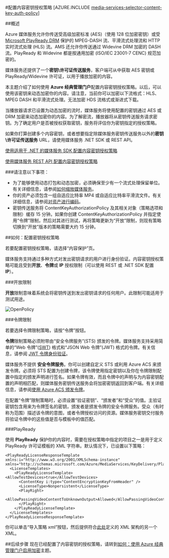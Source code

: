 <properties 
	pageTitle="使用门户配置内容密钥授权策略" 
	description="了解如何配置内容密钥的授权策略。" 
	services="media-services" 
	documentationCenter="" 
	authors="juliako" 
	manager="erikre" 
	editor=""/>  


<tags 
	ms.service="media-services" 
	ms.workload="media" 
	ms.tgt_pltfrm="na" 
	ms.devlang="na" 
	ms.topic="article" 
 	ms.date="10/12/2016" 
 	wacn.date="08/22/2016" 
	ms.author="juliako"/>




#配置内容密钥授权策略 
[AZURE.INCLUDE [media-services-selector-content-key-auth-policy](../../includes/media-services-selector-content-key-auth-policy.md)]


##概述

Azure 媒体服务允许你传送受高级加密标准 (AES)（使用 128 位加密密钥）或受 [Microsoft PlayReady DRM](https://www.microsoft.com/playready/overview/) 保护的 MPEG-DASH 流、平滑流式处理流和 HTTP 实时流式处理 (HLS) 流。AMS 还允许你传送通过 Widevine DRM 加密的 DASH 流。PlayReady 和 Widevine 都是按通用加密 (ISO/IEC 23001-7 CENC) 规范加密的。

媒体服务还提供了一个**密钥\\许可证传送服务**，客户端可从中获取 AES 密钥或 PlayReady/Widevine 许可证，以用于播放加密的内容。

本主题介绍了如何使用 **Azure 经典管理门户**配置内容密钥授权策略。以后，可以使用该密钥来动态加密你的内容。请注意，当前你可以加密以下流格式：HLS、MPEG DASH 和平滑流式处理。无法加密 HDS 流格式或渐进式下载。
 
当播放器请求已设置为动态加密的流时，媒体服务将使用配置的密钥通过 AES 或 DRM 加密来动态加密你的内容。为了解密流，播放器将从密钥传送服务请求密钥。为了确定用户是否被授权获取密钥，服务将评估你为密钥指定的授权策略。


如果你打算创建多个内容密钥，或者想要指定除媒体服务密钥传送服务以外的**密钥\\许可证传送服务** URL，请使用媒体服务 .NET SDK 或 REST API。

[使用适用于 .NET 的媒体服务 SDK 配置内容密钥授权策略](/documentation/articles/media-services-dotnet-configure-content-key-auth-policy/)

[使用媒体服务 REST API 配置内容密钥授权策略](/documentation/articles/media-services-rest-configure-content-key-auth-policy/)

###请注意以下事项：

- 为了能够使用动态打包和动态加密，必须确保至少有一个流式处理保留单位。有关详细信息，请参阅[如何缩放媒体服务](/documentation/articles/media-services-manage-origins/#scale_streaming_endpoints)。
- 你的资产必须包含一组自适应比特率 MP4 或自适应比特率平滑流文件。有关详细信息，请参阅[对资产进行编码](/documentation/articles/media-services-encode-asset/)。
- 密钥传送服务将 ContentKeyAuthorizationPolicy 及其相关对象（策略选项和限制）缓存 15 分钟。如果你创建 ContentKeyAuthorizationPolicy 并指定使用“令牌”限制，然后对其进行测试，再将策略更新为“开放”限制，则现有策略切换到“开放”版本的策略需要大约 15 分钟。


##如何：配置密钥授权策略

若要配置密钥授权策略，请选择“内容保护”页。
	
媒体服务支持通过多种方式对发出密钥请求的用户进行身份验证。内容密钥授权策略可能且受到**开放**、**令牌**或 **IP** 授权限制（可以使用 REST 或 .NET SDK 配置 **IP**）。

###开放限制

**开放**限制意味着系统会将密钥传送到发出密钥请求的任何用户。此限制可能适用于测试用途。

![OpenPolicy][open_policy]  


###令牌限制

若要选择令牌限制策略，请按“令牌”按钮。

**令牌**限制策略必须附带由“安全令牌服务”(STS) 颁发的令牌。媒体服务支持采用简单的“Web 令牌”([SWT](https://msdn.microsoft.com/zh-cn/library/gg185950.aspx#BKMK_2)) 格式和“JSON Web 令牌”(JWT) 格式的令牌。有关信息，请参阅 [JWT 令牌身份验证](http://www.gtrifonov.com/2015/01/03/jwt-token-authentication-in-azure-media-services-and-dynamic-encryption/)。

媒体服务不提供 **安全令牌服务**。你可以创建自定义 STS 或利用 Azure ACS 来颁发令牌。必须将 STS 配置为创建令牌，该令牌使用指定密钥以及你在令牌限制配置中指定的颁发声明进行签名。如果令牌有效，而且令牌中的声明与为内容密钥配置的声明相匹配，则媒体服务密钥传送服务会将加密密钥返回到客户端。有关详细信息，请参阅[使用 Azure ACS 颁发令牌](http://mingfeiy.com/acs-with-key-services)。

在配置“令牌”限制策略时，必须设置“验证密钥”、“颁发者”和“受众”的值。主验证密钥包含用来为令牌签名的密钥，颁发者是颁发令牌的安全令牌服务。受众（有时称为范围）描述该令牌的意图，或者令牌授权访问的资源。媒体服务密钥交付服务将验证令牌中的这些值是否与模板中的值匹配。

###PlayReady

使用 **PlayReady** 保护你的内容时，需要在授权策略中指定的项目之一是用于定义 PlayReady 许可证模板的 XML 字符串。默认情况下，已设置以下策略：
		
	<PlayReadyLicenseResponseTemplate xmlns:i="http://www.w3.org/2001/XMLSchema-instance" xmlns="http://schemas.microsoft.com/Azure/MediaServices/KeyDelivery/PlayReadyTemplate/v1">
	  <LicenseTemplates>
	    <PlayReadyLicenseTemplate><AllowTestDevices>true</AllowTestDevices>
	      <ContentKey i:type="ContentEncryptionKeyFromHeader" />
	      <LicenseType>Nonpersistent</LicenseType>
	      <PlayRight>
	        <AllowPassingVideoContentToUnknownOutput>Allowed</AllowPassingVideoContentToUnknownOutput>
	      </PlayRight>
	    </PlayReadyLicenseTemplate>
	  </LicenseTemplates>
	</PlayReadyLicenseResponseTemplate>

你可以单击“导入策略 xml”按钮，然后提供符合[此处](/documentation/articles/media-services-playready-license-template-overview/)定义的 XML 架构的另一个 XML。



##后续步骤
现在已经配置了内容密钥的授权策略，请转到[如何：使用 Azure 经典管理门户启用加密](/documentation/articles/media-services-manage-content/#encrypt)主题。


[open_policy]: ./media/media-services-portal-configure-content-key-auth-policy/media-services-protect-content-with-open-restriction.png
[token_policy]: ./media/media-services-key-authorization-policy/media-services-protect-content-with-token-restriction.png

 

<!---HONumber=Mooncake_0815_2016-->